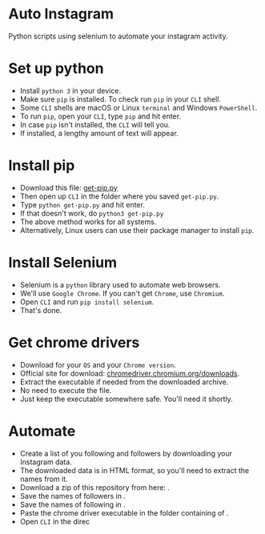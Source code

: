 # Auto Instagram
Python scripts using selenium to automate your instagram activity.

# Set up python
- Install `python 3` in your device.
- Make sure `pip` is installed. To check run `pip` in your `CLI` shell.
- Some `CLI` shells are macOS or Linux `terminal` and Windows `PowerShell`.
- To run `pip`, open your `CLI`, type `pip` and hit enter.
- In case `pip` isn't installed, the `CLI` will tell you.
- If installed, a lengthy amount of text will appear.

# Install pip
- Download this file: [get-pip.py](https://bootstrap.pypa.io/get-pip.py)
- Then open up `CLI` in the folder where you saved `get-pip.py`.
- Type `python get-pip.py` and hit enter.
- If that doesn't work, do `python3 get-pip.py`
- The above method works for all systems.
- Alternatively, Linux users can use their package manager to install `pip`.

# Install Selenium
- Selenium is a `python` library used to automate web browsers.
- We'll use `Google Chrome`. If you can't get `Chrome`, use `Chromium`.
- Open `CLI` and run `pip install selenium`.
- That's done.

# Get chrome drivers
- Download for your `OS` and your `Chrome version`.
- Official site for download: [chromedriver.chromium.org/downloads](https://chromedriver.chromium.org/downloads).
- Extract the executable if needed from the downloaded archive.
- No need to execute the file.
- Just keep the executable somewhere safe. You'll need it shortly.

# Automate
- Create a list of you following and followers by downloading your Instagram data.
- The downloaded data is in HTML format, so you'll need to extract the names from it.
- Download a zip of this repository from here: []().
- Save the names of followers in []().
- Save the names of following in []().
- Paste the chrome driver executable in the folder containing of []().
- Open `CLI` in the direc

